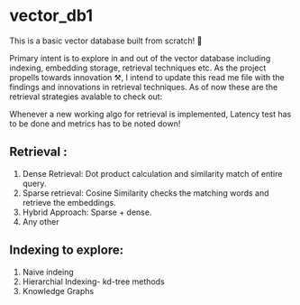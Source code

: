 # vector_db1
This is a basic vector database built from scratch! 🚀

Primary intent is to explore in and out of the vector database including indexing, embedding storage, retrieval techniques etc. 
As the project propells towards innovation ⚒️, I intend to update this read me file with the findings and innovations in retrieval techniques.
As of now these are the retrieval strategies avalable to check out: 

Whenever a new working algo for retrieval is implemented, Latency test has to be done and metrics has to be noted down!
   
## Retrieval :
1) Dense Retrieval: Dot product calculation and similarity match of entire query.
2) Sparse retrieval: Cosine Similarity checks the matching words and retrieve the embeddings.
3) Hybrid Approach: Sparse + dense.
4) Any other
   
## Indexing to explore: 
1) Naive indeing
2) Hierarchial Indexing- kd-tree methods
3) Knowledge Graphs





